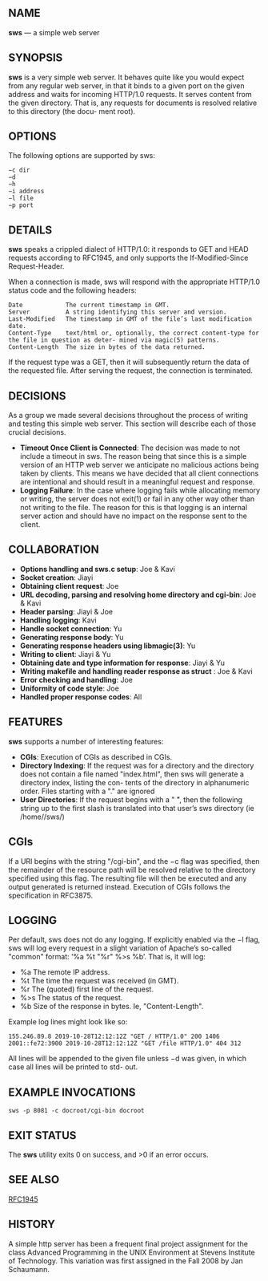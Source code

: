 ## NAME
**sws** — a simple web server

## SYNOPSIS
**sws** is a very simple web server. It behaves quite like you would expect from any regular web server, in that it binds to a given port on the given address and waits for incoming HTTP/1.0 requests. It serves content from the given directory. That is, any requests for documents is resolved relative to this directory (the docu- ment root).

## OPTIONS
The following options are supported by sws:
```
−c dir 
−d
−h
−i address
−l file
−p port
```

## DETAILS
**sws** speaks a crippled dialect of HTTP/1.0: it responds to GET and HEAD requests according to RFC1945, and only supports the If-Modified-Since Request-Header.

When a connection is made, sws will respond with the appropriate HTTP/1.0 status code and the following headers:

```
Date            The current timestamp in GMT.
Server          A string identifying this server and version.
Last-Modified   The timestamp in GMT of the file’s last modification date.
Content-Type    text/html or, optionally, the correct content-type for the file in question as deter- mined via magic(5) patterns.
Content-Length  The size in bytes of the data returned.
```

If the request type was a GET, then it will subsequently return the data of the requested file. After serving the request, the connection is terminated.

## DECISIONS
As a group we made several decisions throughout the process of writing and testing this simple web server. This section will describe each of those crucial decisions. 
- **Timeout Once Client is Connected**: The decision was made to not include a timeout in sws. The reason being that since this is a simple version of an HTTP web server we anticipate no malicious actions being taken by clients. This means we have decided that all client connections are intentional and should result in a meaningful request and response.
- **Logging Failure**: In the case where logging fails while allocating memory or writing, the server does not exit(1) or fail in any other way other than not writing to the file. The reason for this is that logging is an internal server action and should have no impact on the response sent to the client.

## COLLABORATION
- **Options handling and sws.c setup**: Joe & Kavi
- **Socket creation**: Jiayi
- **Obtaining client request**: Joe
- **URL decoding, parsing and resolving home directory and cgi-bin**: Joe & Kavi
- **Header parsing**: Jiayi & Joe
- **Handling logging**: Kavi
- **Handle socket connection**: Yu
- **Generating response body**: Yu
- **Generating response headers using libmagic(3)**:  Yu
- **Writing to client**: Jiayi & Yu
- **Obtaining date and type information for response**: Jiayi & Yu
- **Writing makefile and handling reader response as struct** : Joe & Kavi
- **Error checking and handling**: Joe
- **Uniformity of code style**: Joe
- **Handled proper response codes**: All

## FEATURES
**sws** supports a number of interesting features:

- **CGIs**: Execution of CGIs as described in CGIs.
- **Directory Indexing**: If the request was for a directory and the directory does not contain a file named "index.html", then sws will generate a directory index, listing the con- tents of the directory in alphanumeric order. Files starting with a "." are ignored
- **User Directories**: If the request begins with a " ̃", then the following string up to the first slash is translated into that user’s sws directory (ie /home/<user>/sws/)

## CGIs
If a URI begins with the string "/cgi-bin", and the −c flag was specified, then the remainder of the resource path will be resolved relative to the directory specified using this flag. The resulting file will then be executed and any output generated is returned instead. Execution of CGIs follows the specification in RFC3875.
    
## LOGGING
Per default, sws does not do any logging. If explicitly enabled via the −l flag, sws will log every request in a slight variation of Apache’s so-called "common" format: ’%a %t "%r" %>s %b’. That is, it will log:
- %a  The remote IP address.
- %t  The time the request was received (in GMT).
- %r  The (quoted) first line of the request.
- %>s The status of the request.
- %b  Size of the response in bytes. Ie, "Content-Length".
    
Example log lines might look like so:
```
155.246.89.8 2019-10-28T12:12:12Z "GET / HTTP/1.0" 200 1406
2001::fe72:3900 2019-10-28T12:12:12Z "GET /file HTTP/1.0" 404 312
```
All lines will be appended to the given file unless −d was given, in which case all lines will be printed to std- out.

## EXAMPLE INVOCATIONS
```
sws -p 8081 -c docroot/cgi-bin docroot
```
## EXIT STATUS
The **sws** utility exits 0 on success, and >0 if an error occurs.

## SEE ALSO
[RFC1945](https://www.ietf.org/rfc/rfc1945.txt)

## HISTORY
A simple http server has been a frequent final project assignment for the class Advanced Programming in the UNIX Environment at Stevens Institute of Technology. This variation was first assigned in the Fall 2008 by Jan Schaumann.
